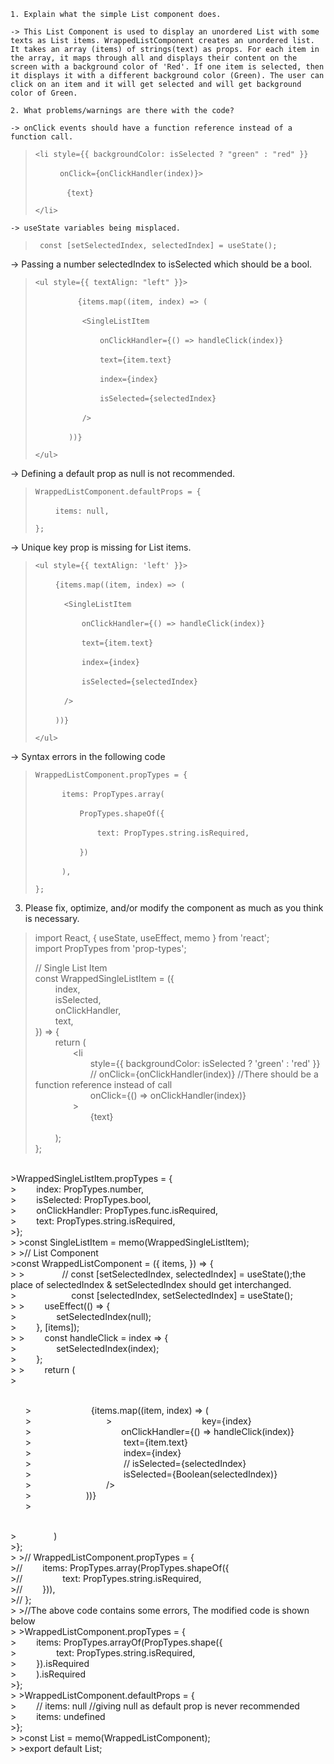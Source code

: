 

```
1. Explain what the simple List component does.

-> This List Component is used to display an unordered List with some texts as List items. WrappedListComponent creates an unordered list. It takes an array (items) of strings(text) as props. For each item in the array, it maps through all and displays their content on the screen with a background color of 'Red'. If one item is selected, then it displays it with a different background color (Green). The user can click on an item and it will get selected and will get background color of Green.

2. What problems/warnings are there with the code?

-> onClick events should have a function reference instead of a function call.
```

> ```<li style={{ backgroundColor: isSelected ? "green" : "red" }}```
>
> &emsp;&emsp; ``` onClick={onClickHandler(index)}>```
>
>&emsp;&emsp;&nbsp; ```  {text}```
>
> ```</li> ```

```
-> useState variables being misplaced.
```

>``` const [setSelectedIndex, selectedIndex] = useState();```

-> Passing a number selectedIndex to isSelected which should be a bool.

>```<ul style={{ textAlign: "left" }}>```
>
> &emsp;&emsp; ```     {items.map((item, index) => (```
>
> &emsp;&emsp; ```      <SingleListItem```
>
>&emsp;&emsp;&emsp;  ```        onClickHandler={() => handleClick(index)}```
>
> &emsp;&emsp;&emsp; ```        text={item.text}```
>
> &emsp;&emsp;&emsp; ```        index={index}```
>
>&emsp;&emsp;&emsp;  ```        isSelected={selectedIndex}```
>
> &emsp;&emsp; ```      />```
>
> &emsp;&emsp; ```   ))}```
>
>```</ul>```

-> Defining a default prop as null is not recommended.

>```WrappedListComponent.defaultProps = {```
>
>&emsp;&emsp;  ```items: null,```
>
>```};```
>
-> Unique key prop is missing for List items.

>```<ul style={{ textAlign: 'left' }}> ```
>
>&emsp;&emsp;  ```{items.map((item, index) => (```
>
> &emsp;&emsp;&emsp; ```<SingleListItem```
>
>&emsp;&emsp;&emsp;&emsp;&emsp;   ```onClickHandler={() => handleClick(index)}```
>
>&emsp;&emsp;&emsp;&emsp;&emsp;   ```text={item.text}```
>
>&emsp;&emsp;&emsp;&emsp;&emsp;   ```index={index}```
>
> &emsp;&emsp;&emsp;&emsp;&emsp;  ```isSelected={selectedIndex}```
>
> &emsp;&emsp;&emsp;   ```/>```
>
> &emsp;&emsp; ```))}```
>
> ```</ul>```

-> Syntax errors in the following code


>```WrappedListComponent.propTypes = {```
>
>&emsp;&emsp;```  items: PropTypes.array(```
>
>&emsp;&emsp;&emsp;```    PropTypes.shapeOf({```
>
>&emsp;&emsp;&emsp;&emsp;```      text: PropTypes.string.isRequired,```
>
>&emsp;&emsp;&emsp;```    })```
>
>&emsp;&emsp;```  ),```
>
>```};```


3. Please fix, optimize, and/or modify the component as much as you think is necessary.


>import React, { useState, useEffect, memo } from 'react';</br>
>import PropTypes from 'prop-types';</br>
>
>// Single List Item</br>
>const WrappedSingleListItem = ({</br>
>  &emsp;&emsp;  index,</br>
>  &emsp;&emsp;  isSelected,</br>
>  &emsp;&emsp;  onClickHandler,</br>
>  &emsp;&emsp;  text,</br>
>}) => {</br>
> &emsp;&emsp;   return (</br>
> &emsp;&emsp;&emsp;&emsp;       <li</br>
>    &emsp;&emsp;&emsp;&emsp;&emsp;&emsp;        style={{ backgroundColor: isSelected ? 'green' : 'red' }}</br>
>     &emsp;&emsp;&emsp;&emsp;&emsp;&emsp;       // onClick={onClickHandler(index)} //There should be a function reference instead of call</br>
> &emsp;&emsp;&emsp;&emsp;&emsp;&emsp;           onClick={() => onClickHandler(index)}</br>
>  &emsp;&emsp;&emsp;&emsp;      ></br>
>       &emsp;&emsp;&emsp;&emsp;&emsp;&emsp;     {text}</br>
>&emsp;&emsp;&emsp;&emsp;        </li></br>
>  &emsp;&emsp;  );</br>
>};</br>
</br>
>WrappedSingleListItem.propTypes = {</br>
>&emsp;&emsp;    index: PropTypes.number,</br>
>&emsp;&emsp;    isSelected: PropTypes.bool,</br>
>&emsp;&emsp;    onClickHandler: PropTypes.func.isRequired,</br>
>&emsp;&emsp;    text: PropTypes.string.isRequired,</br>
>};</br>
>
>const SingleListItem = memo(WrappedSingleListItem);</br>
>
>// List Component</br>
>const WrappedListComponent = ({ items, }) => {</br>
>
>&emsp;&emsp;&emsp;&emsp;    // const [setSelectedIndex, selectedIndex] = useState();the place of selectedIndex & setSelectedIndex should get interchanged.</br>
>&emsp;&emsp;&emsp;&emsp;&emsp;&emsp;    const [selectedIndex, setSelectedIndex] = useState();</br>
>
>&emsp;&emsp;    useEffect(() => {</br>
>&emsp;&emsp; &emsp;&emsp;       setSelectedIndex(null);</br>
>&emsp;&emsp;    }, [items]);</br>
>
>&emsp;&emsp;    const handleClick = index => {</br>
> &emsp;&emsp;&emsp;&emsp;       setSelectedIndex(index);</br>
>&emsp;&emsp;    };</br>
>
>&emsp;&emsp;    return (</br>
>&emsp;&emsp;   &emsp;&emsp;     <ul style={{ textAlign: 'left' }}></br>
> &emsp;&emsp;  &emsp;&emsp;&emsp;&emsp;         {items.map((item, index) => (</br>
> &emsp;&emsp;&emsp;&emsp;&emsp;&emsp;&emsp;&emsp;               <SingleListItem</br>
>&emsp;&emsp;&emsp;&emsp;&emsp;&emsp;&emsp;&emsp;&emsp;&emsp;                    key={index}</br>
>&emsp;&emsp;&emsp;&emsp;&emsp;&emsp;&emsp;&emsp;&emsp;&emsp;                    onClickHandler={() => handleClick(index)}</br>
>&emsp;&emsp; &emsp;&emsp;&emsp;&emsp;&emsp;&emsp;&emsp;&emsp;                   text={item.text}</br>
>&emsp;&emsp; &emsp;&emsp;&emsp;&emsp;&emsp;&emsp;&emsp;&emsp;                   index={index}</br>
>&emsp;&emsp; &emsp;&emsp;&emsp;&emsp;&emsp;&emsp;&emsp;&emsp;                   // isSelected={selectedIndex}</br>
>&emsp;&emsp; &emsp;&emsp;&emsp;&emsp;&emsp;&emsp;&emsp;&emsp;                   isSelected={Boolean(selectedIndex)}</br>
>&emsp;&emsp; &emsp;&emsp;&emsp;&emsp;&emsp;&emsp;               /></br>
>&emsp;&emsp;&emsp;&emsp;&emsp;&emsp;            ))}</br>
>&emsp;&emsp; &emsp;&emsp; </ul> </br>
>&emsp;&emsp;&emsp;&emsp;    )</br>
>};</br>
>
>// WrappedListComponent.propTypes = {</br>
>//&emsp;&emsp;     items: PropTypes.array(PropTypes.shapeOf({</br>
>// &emsp;&emsp;&emsp;&emsp;        text: PropTypes.string.isRequired,</br>
>//&emsp;&emsp;     })),</br>
>// };</br>
>
>//The above code contains some errors, The modified code is shown below</br>
>
>WrappedListComponent.propTypes = {</br>
>&emsp;&emsp;    items: PropTypes.arrayOf(PropTypes.shape({</br>
> &emsp;&emsp;&emsp;&emsp;       text: PropTypes.string.isRequired,</br>
>&emsp;&emsp;    }).isRequired</br>
>&emsp;&emsp;    ).isRequired</br>
>};</br>
>
>WrappedListComponent.defaultProps = {</br>
>&emsp;&emsp;    // items: null //giving null as default prop is never recommended</br>
>&emsp;&emsp;    items: undefined </br>
>};</br>
>
>const List = memo(WrappedListComponent);</br>
>
>export default List;</br>



